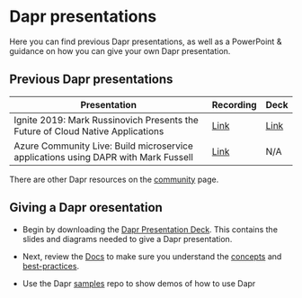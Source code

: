 # Dapr presentations

Here you can find previous Dapr presentations, as well as a PowerPoint & guidance on how you can give your own Dapr presentation.

## Previous Dapr presentations

| Presentation | Recording | Deck |
|--------------|-----------|------|
| Ignite 2019: Mark Russinovich Presents the Future of Cloud Native Applications | [Link](https://myignite.techcommunity.microsoft.com/sessions/82059?source=sessions) | [Link](./PastPresentations/2019IgniteCloudNativeApps.pdf)
| Azure Community Live: Build microservice applications using DAPR with Mark Fussell | [Link](https://www.youtube.com/watch?v=CgqI7nen-Ng) | N/A

There are other Dapr resources on the [community](https://github.com/dapr/dapr#community) page.

## Giving a Dapr oresentation

- Begin by downloading the [Dapr Presentation Deck](./Dapr%20Presentation%20Deck.pptx). This contains the slides and diagrams needed to give a Dapr presentation.

- Next, review the [Docs](../README.md) to make sure you understand the [concepts](../concepts) and [best-practices](../best-practices).

- Use the Dapr [samples](https://github.com/dapr/samples) repo to show demos of how to use Dapr
